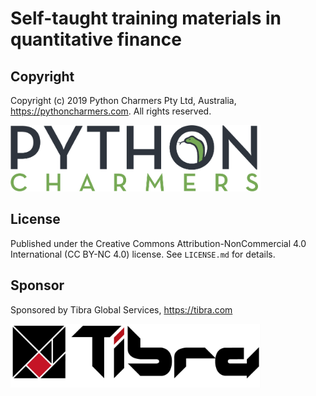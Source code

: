 # Self-taught training materials in quantitative finance

## Copyright

Copyright (c) 2019 Python Charmers Pty Ltd, Australia, <https://pythoncharmers.com>. All rights reserved.

<img src="notebooks/img/python_charmers_logo.png" width="400" alt="Python Charmers Logo">

## License

Published under the Creative Commons Attribution-NonCommercial 4.0 International (CC BY-NC 4.0) license. See `LICENSE.md` for details.

## Sponsor

Sponsored by Tibra Global Services, <https://tibra.com>

<img src="notebooks/img/tibra_logo.png" width="400" alt="Tibra Logo">
